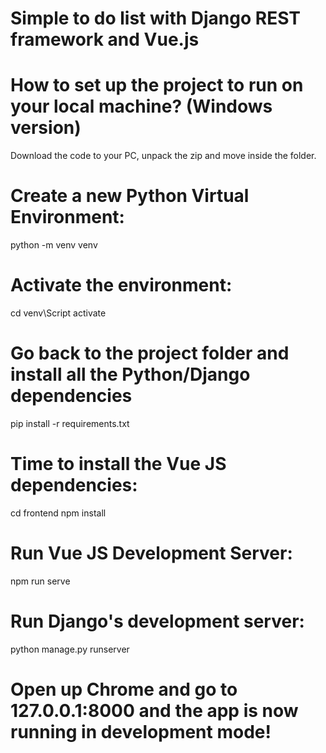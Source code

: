 # Simple to do list with Django REST framework and Vue.js
# How to set up the project to run on your local machine? (Windows version)
Download the code to your PC, unpack the zip and move inside the folder.
# Create a new Python Virtual Environment:
python -m venv venv
# Activate the environment:
cd venv\Script
activate
# Go back to the project folder and install all the Python/Django dependencies
pip install -r requirements.txt
# Time to install the Vue JS dependencies:
cd frontend
npm install
# Run Vue JS Development Server:
npm run serve
# Run Django's development server:
python manage.py runserver
# Open up Chrome and go to 127.0.0.1:8000 and the app is now running in development mode!
